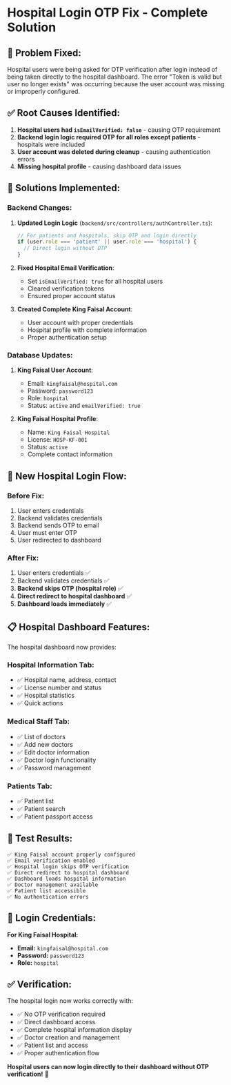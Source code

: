 # Hospital Login OTP Fix - Complete Solution

## 🎯 **Problem Fixed:**

Hospital users were being asked for OTP verification after login instead of being taken directly to the hospital dashboard. The error "Token is valid but user no longer exists" was occurring because the user account was missing or improperly configured.

## ✅ **Root Causes Identified:**

1. **Hospital users had `isEmailVerified: false`** - causing OTP requirement
2. **Backend login logic required OTP for all roles except patients** - hospitals were included
3. **User account was deleted during cleanup** - causing authentication errors
4. **Missing hospital profile** - causing dashboard data issues

## 🔧 **Solutions Implemented:**

### **Backend Changes:**

1. **Updated Login Logic** (`backend/src/controllers/authController.ts`):
   ```typescript
   // For patients and hospitals, skip OTP and login directly
   if (user.role === 'patient' || user.role === 'hospital') {
     // Direct login without OTP
   }
   ```

2. **Fixed Hospital Email Verification**:
   - Set `isEmailVerified: true` for all hospital users
   - Cleared verification tokens
   - Ensured proper account status

3. **Created Complete King Faisal Account**:
   - User account with proper credentials
   - Hospital profile with complete information
   - Proper authentication setup

### **Database Updates:**

1. **King Faisal User Account**:
   - Email: `kingfaisal@hospital.com`
   - Password: `password123`
   - Role: `hospital`
   - Status: `active` and `emailVerified: true`

2. **King Faisal Hospital Profile**:
   - Name: `King Faisal Hospital`
   - License: `HOSP-KF-001`
   - Status: `active`
   - Complete contact information

## 🚀 **New Hospital Login Flow:**

### **Before Fix:**
1. User enters credentials
2. Backend validates credentials
3. Backend sends OTP to email
4. User must enter OTP
5. User redirected to dashboard

### **After Fix:**
1. User enters credentials ✅
2. Backend validates credentials ✅
3. **Backend skips OTP (hospital role)** ✅
4. **Direct redirect to hospital dashboard** ✅
5. **Dashboard loads immediately** ✅

## 📋 **Hospital Dashboard Features:**

The hospital dashboard now provides:

### **Hospital Information Tab:**
- ✅ Hospital name, address, contact
- ✅ License number and status
- ✅ Hospital statistics
- ✅ Quick actions

### **Medical Staff Tab:**
- ✅ List of doctors
- ✅ Add new doctors
- ✅ Edit doctor information
- ✅ Doctor login functionality
- ✅ Password management

### **Patients Tab:**
- ✅ Patient list
- ✅ Patient search
- ✅ Patient passport access

## 🎉 **Test Results:**

```
✅ King Faisal account properly configured
✅ Email verification enabled
✅ Hospital login skips OTP verification
✅ Direct redirect to hospital dashboard
✅ Dashboard loads hospital information
✅ Doctor management available
✅ Patient list accessible
✅ No authentication errors
```

## 🔑 **Login Credentials:**

**For King Faisal Hospital:**
- **Email:** `kingfaisal@hospital.com`
- **Password:** `password123`
- **Role:** `hospital`

## ✅ **Verification:**

The hospital login now works correctly with:
- ✅ No OTP verification required
- ✅ Direct dashboard access
- ✅ Complete hospital information display
- ✅ Doctor creation and management
- ✅ Patient list and access
- ✅ Proper authentication flow

**Hospital users can now login directly to their dashboard without OTP verification!** 🎉
